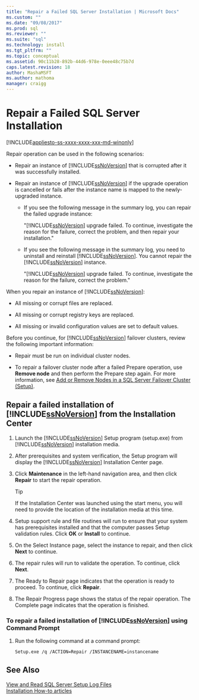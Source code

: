```yaml
---
title: "Repair a Failed SQL Server Installation | Microsoft Docs"
ms.custom: ""
ms.date: "09/08/2017"
ms.prod: sql
ms.reviewer: ""
ms.suite: "sql"
ms.technology: install
ms.tgt_pltfrm: ""
ms.topic: conceptual
ms.assetid: 90c11b28-892b-44d6-978e-0eee48c75b7d
caps.latest.revision: 18
author: MashaMSFT
ms.author: mathoma
manager: craigg
---
```

# Repair a Failed SQL Server Installation

[!INCLUDE[appliesto-ss-xxxx-xxxx-xxx-md-winonly](../../includes/appliesto-ss-xxxx-xxxx-xxx-md-winonly.md)]

Repair operation can be used in the following scenarios:  
  
- Repair an instance of [!INCLUDE[ssNoVersion](../../includes/ssnoversion-md.md)] that is corrupted after it was successfully installed. 
  
- Repair an instance of [!INCLUDE[ssNoVersion](../../includes/ssnoversion-md.md)] if the upgrade operation is cancelled or fails after the instance name is mapped to the newly-upgraded instance. 
  
    - If you see the following message in the summary log, you can repair the failed upgrade instance:  
  
         "[!INCLUDE[ssNoVersion](../../includes/ssnoversion-md.md)] upgrade failed. To continue, investigate the reason for the failure, correct the problem, and then repair your installation."  
  
    - If you see the following message in the summary log, you need to uninstall and reinstall [!INCLUDE[ssNoVersion](../../includes/ssnoversion-md.md)]. You cannot repair the [!INCLUDE[ssNoVersion](../../includes/ssnoversion-md.md)] instance. 
  
         "[!INCLUDE[ssNoVersion](../../includes/ssnoversion-md.md)] upgrade failed. To continue, investigate the reason for the failure, correct the problem."  
  
 When you repair an instance of [!INCLUDE[ssNoVersion](../../includes/ssnoversion-md.md)]:  
  
- All missing or corrupt files are replaced. 
  
- All missing or corrupt registry keys are replaced. 
  
- All missing or invalid configuration values are set to default values. 
  
 Before you continue, for [!INCLUDE[ssNoVersion](../../includes/ssnoversion-md.md)] failover clusters, review the following important information:  
  
- Repair must be run on individual cluster nodes. 
  
- To repair a failover cluster node after a failed Prepare operation, use **Remove node** and then perform the Prepare step again. For more information, see [Add or Remove Nodes in a SQL Server Failover Cluster &#40;Setup&#41;](../../sql-server/failover-clusters/install/add-or-remove-nodes-in-a-sql-server-failover-cluster-setup.md). 
  
## Repair a failed installation of [!INCLUDE[ssNoVersion](../../includes/ssnoversion-md.md)] from the Installation Center 
  
1. Launch the [!INCLUDE[ssNoVersion](../../includes/ssnoversion-md.md)] Setup program (setup.exe) from [!INCLUDE[ssNoVersion](../../includes/ssnoversion-md.md)] installation media. 
  
2. After prerequisites and system verification, the Setup program will display the [!INCLUDE[ssNoVersion](../../includes/ssnoversion-md.md)] Installation Center page. 
  
3. Click **Maintenance** in the left-hand navigation area, and then click **Repair** to start the repair operation. 
  
   >[!TIP]  
   > If the Installation Center was launched using the start menu, you will need to provide the location of the installation media at this time. 
  
4. Setup support rule and file routines will run to ensure that your system has prerequisites installed and that the computer passes Setup validation rules. Click **OK** or **Install** to continue. 
  
5. On the Select Instance page, select the instance to repair, and then click **Next** to continue. 
  
6. The repair rules will run to validate the operation. To continue, click **Next**. 
  
7. The Ready to Repair page indicates that the operation is ready to proceed. To continue, click **Repair**. 
  
8. The Repair Progress page shows the status of the repair operation. The Complete page indicates that the operation is finished. 
  
### To repair a failed installation of [!INCLUDE[ssNoVersion](../../includes/ssnoversion-md.md)] using Command Prompt  
  
1. Run the following command at a command prompt:  
  
    ```  
    Setup.exe /q /ACTION=Repair /INSTANCENAME=instancename  
    ```  
  
## See Also  
 [View and Read SQL Server Setup Log Files](../../database-engine/install-windows/view-and-read-sql-server-setup-log-files.md)   
 [Installation How-to articles](http://msdn.microsoft.com/library/59de41e7-557f-462a-8914-53ec35496baa)  
  
  
